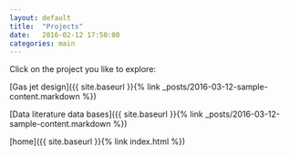 ```yaml
---
layout: default
title:  "Projects"
date:   2016-02-12 17:50:00
categories: main
---
```


Click on the project you like to explore:

[Gas jet design]({{ site.baseurl }}{% link _posts/2016-03-12-sample-content.markdown %})

[Data literature data bases]({{ site.baseurl }}{% link _posts/2016-03-12-sample-content.markdown %})


[home]({{ site.baseurl }}{% link index.html %})



[jekyll-gh]: https://github.com/mojombo/jekyll
[jekyll]:    http://jekyllrb.com
